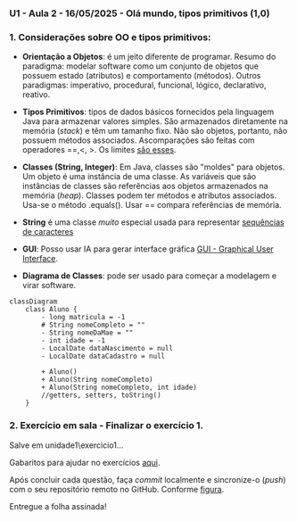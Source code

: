 ### U1 - Aula 2 - 16/05/2025 - Olá mundo, tipos primitivos (1,0)

### 1. Considerações sobre OO e tipos primitivos:

- **Orientação a Objetos**: é um jeito diferente de programar.
  Resumo do paradigma: modelar software como um conjunto de objetos que possuem estado (atributos) e comportamento (métodos).
  Outros paradigmas: imperativo, procedural, funcional, lógico, declarativo, reativo.

- **Tipos Primitivos**: tipos de dados básicos fornecidos pela linguagem Java para armazenar valores simples. São armazenados diretamente na memória (_stack_) e têm um tamanho fixo. Não são objetos, portanto, não possuem métodos associados. Ascomparações são feitas com operadores ==,<, >. Os limites [são esses](tiposPrimitivos.png).

- **Classes (String, Integer)**: Em Java, classes são "moldes" para objetos. Um objeto é uma instância de uma classe. As variáveis que são instâncias de classes são referências aos objetos armazenados na memória (_heap_). Classes podem ter métodos e atributos associados. Usa-se o método .equals(). Usar == compara referências de memória.

- **String** é uma classe _muito_ especial usada para representar [sequências de caracteres](stringEmJava.png)

- **GUI**: Posso usar IA para gerar interface gráfica [GUI - Graphical User Interface](exemplos_gui).

- **Diagrama de Classes**: pode ser usado para começar a modelagem e virar software.

```mermaid
classDiagram
    class Aluno {
        - long matricula = -1
        # String nomeCompleto = ""
        - String nomeDaMae = ""
        - int idade = -1
        - LocalDate dataNascimento = null
        - LocalDate dataCadastro = null

        + Aluno()
        + Aluno(String nomeCompleto)
        + Aluno(String nomeCompleto, int idade)
        //getters, setters, toString()
    }
```

### 2. Exercício em sala - Finalizar o exercício 1.

Salve em unidade1\exercicio1\...

Gabaritos para ajudar no exercícios [aqui](gabaritos).

Após concluir cada questão, faça _commit_ localmente e sincronize-o (_push_) com o seu repositório remoto no GitHub. Conforme [figura](https://drive.google.com/open?id=1dV5TwUdMxSmh80sx13epVcJFewIT_MVk).

Entregue a folha assinada!
